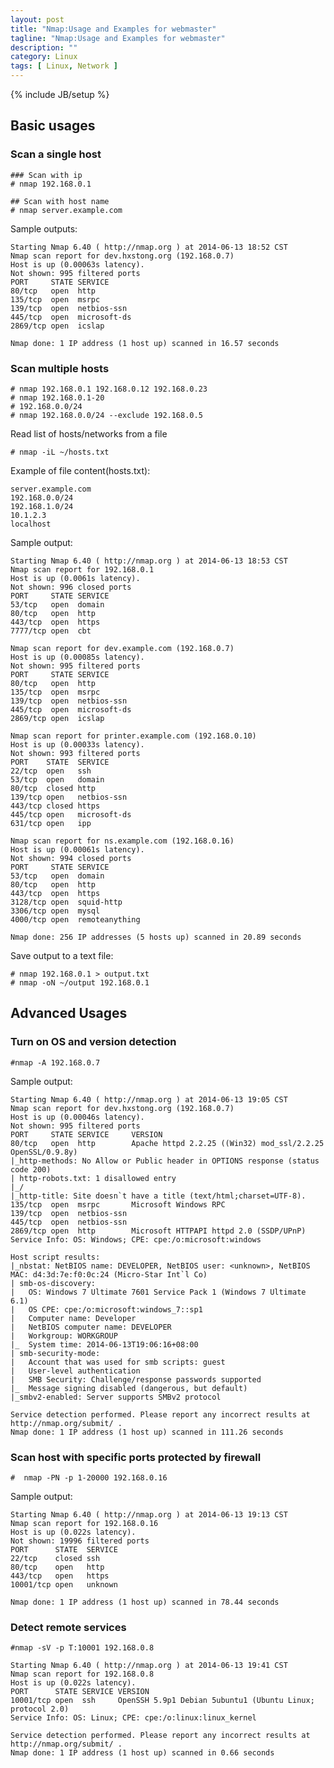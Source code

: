 ```yaml
---
layout: post
title: "Nmap:Usage and Examples for webmaster"
tagline: "Nmap:Usage and Examples for webmaster"
description: ""
category: Linux 
tags: [ Linux, Network ]
---
```

{% include JB/setup %}

## Basic usages

### Scan a single host

	### Scan with ip
	# nmap 192.168.0.1
 
	## Scan with host name
	# nmap server.example.com
 
Sample outputs:

	Starting Nmap 6.40 ( http://nmap.org ) at 2014-06-13 18:52 CST
	Nmap scan report for dev.hxstong.org (192.168.0.7)
	Host is up (0.00063s latency).
	Not shown: 995 filtered ports
	PORT     STATE SERVICE
	80/tcp   open  http
	135/tcp  open  msrpc
	139/tcp  open  netbios-ssn
	445/tcp  open  microsoft-ds
	2869/tcp open  icslap

	Nmap done: 1 IP address (1 host up) scanned in 16.57 seconds

### Scan multiple hosts

	# nmap 192.168.0.1 192.168.0.12 192.168.0.23
	# nmap 192.168.0.1-20
	# 192.168.0.0/24
	# nmap 192.168.0.0/24 --exclude 192.168.0.5

Read list of hosts/networks from a file

	# nmap -iL ~/hosts.txt

Example of file content(hosts.txt):

	server.example.com
	192.168.0.0/24
	192.168.1.0/24
	10.1.2.3
	localhost

Sample output:

	Starting Nmap 6.40 ( http://nmap.org ) at 2014-06-13 18:53 CST
	Nmap scan report for 192.168.0.1
	Host is up (0.0061s latency).
	Not shown: 996 closed ports
	PORT     STATE SERVICE
	53/tcp   open  domain
	80/tcp   open  http
	443/tcp  open  https
	7777/tcp open  cbt

	Nmap scan report for dev.example.com (192.168.0.7)
	Host is up (0.00085s latency).
	Not shown: 995 filtered ports
	PORT     STATE SERVICE
	80/tcp   open  http
	135/tcp  open  msrpc
	139/tcp  open  netbios-ssn
	445/tcp  open  microsoft-ds
	2869/tcp open  icslap

	Nmap scan report for printer.example.com (192.168.0.10)
	Host is up (0.00033s latency).
	Not shown: 993 filtered ports
	PORT    STATE  SERVICE
	22/tcp  open   ssh
	53/tcp  open   domain
	80/tcp  closed http
	139/tcp open   netbios-ssn
	443/tcp closed https
	445/tcp open   microsoft-ds
	631/tcp open   ipp

	Nmap scan report for ns.example.com (192.168.0.16)
	Host is up (0.00061s latency).
	Not shown: 994 closed ports
	PORT     STATE SERVICE
	53/tcp   open  domain
	80/tcp   open  http
	443/tcp  open  https
	3128/tcp open  squid-http
	3306/tcp open  mysql
	4000/tcp open  remoteanything

	Nmap done: 256 IP addresses (5 hosts up) scanned in 20.89 seconds

Save output to a text file:

	# nmap 192.168.0.1 > output.txt
	# nmap -oN ~/output 192.168.0.1


## Advanced Usages
	
###	Turn on OS and version detection

	#nmap -A 192.168.0.7
 
Sample output:

	Starting Nmap 6.40 ( http://nmap.org ) at 2014-06-13 19:05 CST
	Nmap scan report for dev.hxstong.org (192.168.0.7)
	Host is up (0.00046s latency).
	Not shown: 995 filtered ports
	PORT     STATE SERVICE     VERSION
	80/tcp   open  http        Apache httpd 2.2.25 ((Win32) mod_ssl/2.2.25 OpenSSL/0.9.8y)
	|_http-methods: No Allow or Public header in OPTIONS response (status code 200)
	| http-robots.txt: 1 disallowed entry 
	|_/
	|_http-title: Site doesn`t have a title (text/html;charset=UTF-8).
	135/tcp  open  msrpc       Microsoft Windows RPC
	139/tcp  open  netbios-ssn
	445/tcp  open  netbios-ssn
	2869/tcp open  http        Microsoft HTTPAPI httpd 2.0 (SSDP/UPnP)
	Service Info: OS: Windows; CPE: cpe:/o:microsoft:windows

	Host script results:
	|_nbstat: NetBIOS name: DEVELOPER, NetBIOS user: <unknown>, NetBIOS MAC: d4:3d:7e:f0:0c:24 (Micro-Star Int`l Co)
	| smb-os-discovery: 
	|   OS: Windows 7 Ultimate 7601 Service Pack 1 (Windows 7 Ultimate 6.1)
	|   OS CPE: cpe:/o:microsoft:windows_7::sp1
	|   Computer name: Developer
	|   NetBIOS computer name: DEVELOPER
	|   Workgroup: WORKGROUP
	|_  System time: 2014-06-13T19:06:16+08:00
	| smb-security-mode: 
	|   Account that was used for smb scripts: guest
	|   User-level authentication
	|   SMB Security: Challenge/response passwords supported
	|_  Message signing disabled (dangerous, but default)
	|_smbv2-enabled: Server supports SMBv2 protocol

	Service detection performed. Please report any incorrect results at http://nmap.org/submit/ .
	Nmap done: 1 IP address (1 host up) scanned in 111.26 seconds


### Scan host with specific ports protected by firewall

	#  nmap -PN -p 1-20000 192.168.0.16
	
Sample output:

	Starting Nmap 6.40 ( http://nmap.org ) at 2014-06-13 19:13 CST
	Nmap scan report for 192.168.0.16
	Host is up (0.022s latency).
	Not shown: 19996 filtered ports
	PORT      STATE  SERVICE
	22/tcp    closed ssh
	80/tcp    open   http
	443/tcp   open   https
	10001/tcp open   unknown

	Nmap done: 1 IP address (1 host up) scanned in 78.44 seconds

### Detect remote services

	#nmap -sV -p T:10001 192.168.0.8

	Starting Nmap 6.40 ( http://nmap.org ) at 2014-06-13 19:41 CST
	Nmap scan report for 192.168.0.8
	Host is up (0.022s latency).
	PORT      STATE SERVICE VERSION
	10001/tcp open  ssh     OpenSSH 5.9p1 Debian 5ubuntu1 (Ubuntu Linux; protocol 2.0)
	Service Info: OS: Linux; CPE: cpe:/o:linux:linux_kernel

	Service detection performed. Please report any incorrect results at http://nmap.org/submit/ .
	Nmap done: 1 IP address (1 host up) scanned in 0.66 seconds





